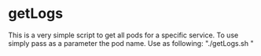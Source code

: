 # getLogs
This is a very simple script to get all pods for a specific service. To use simply pass as a parameter the pod name. Use as following: "./getLogs.sh <somePodName>"

